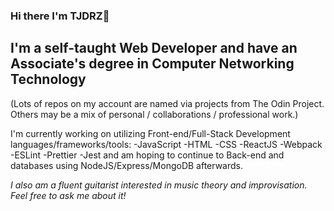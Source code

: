 ### Hi there I'm TJDRZ👋

## I'm a self-taught Web Developer and have an Associate's degree in Computer Networking Technology

(Lots of repos on my account are named via projects from The Odin Project. Others may be a mix of personal / collaborations / professional work.)

I'm currently working on utilizing Front-end/Full-Stack Development languages/frameworks/tools:
-JavaScript
-HTML
-CSS
-ReactJS
-Webpack
-ESLint
-Prettier
-Jest
and am hoping to continue to Back-end and databases using NodeJS/Express/MongoDB afterwards.



*I also am a fluent guitarist interested in music theory and improvisation. Feel free to ask me about it!*
